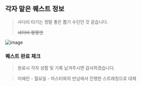 ## 각자 맡은 퀘스트 정보
> 사다리 타기는 정말 좋은 뽑기 수단인 것 같습니다.
>
> ~~네이버 짱짱맨~~

![image](https://github.com/user-attachments/assets/0e8203d3-f496-414c-9af3-1b1470699cda)


### 퀘스트 완료 체크
> 완료시 각자 성함 및 기록 남겨주시면 감사하겠습니다.

> 이예린 - 월요일 - 마스터와의 만남에서 진행한 스트레칭으로 대체

